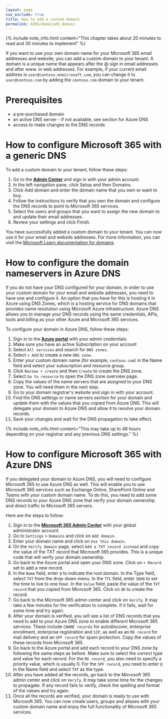 ```yaml
---
layout: page
nav_exclude: true
title: How to add a custom domain
permalink: m365/demo/add_domain
---
```


{% include note_info.html content="This chapter takes about 20 minutes to read and 30 minutes to implement" %}

If you want to use your own domain name for your Microsoft 365 email addresses and website, you can add a custom domain to your tenant. A domain is a unique name that appears after the @ sign in email addresses and after www. in web addresses. For example, if your current email address is `user@contoso.onmicrosoft.com`, you can change it to `user@contoso.com` by adding the `contoso.com` domain to your tenant.

# Prerequisites

- a pre-purchased domain
- an active DNS server - if not available, see section for Azure DNS
- access to make changes to the DNS records

# How to configure Microsoft 365 with a generic DNS 

To add a custom domain to your tenant, follow these steps:
1. Go to the [**Admin Center**](https://admin.microsoft.com) and sign in with your admin account.
2. In the left navigation pane, click Setup and then Domains.
3. Click Add domain and enter the domain name that you own or want to buy.
4. Follow the instructions to verify that you own the domain and configure the DNS records to point to Microsoft 365 services.
5. Select the users and groups that you want to assign the new domain to and update their email addresses.
6. Review your settings and click Finish.

You have successfully added a custom domain to your tenant. You can now use it for your email and website addresses. For more information, you can visit the [Microsoft Learn documentation for domains]([URL]).

# How to configure the domain nameservers in Azure DNS

If you do not have your DNS configured for your domain, in order to use your custom domain for your email and website addresses, you need to have one and configure it. An option that you have for this is hosting it in Azure using DNS Zones, which is a hosting service for DNS domains that provides name resolution using Microsoft Azure infrastructure. Azure DNS allows you to manage your DNS records using the same credentials, APIs, tools and billing as your other Azure and Microsoft 365 services.  

To configure your domain in Azure DNS, follow these steps:
1. Sign in to the [**Azure portal**](https://portal.azure.com) with your admin credentials.
2. Make sure you have an active Subscription on your account
3. Select `All services` and search for `DNS zones`.
4. Select `+ Add` to create a new `DNS zone`.
5. Enter your custom domain name (for example, `contoso.com`) in the Name field and select your subscription and resource group.
6. Click `Review + create` and then `Create` to create the DNS zone.
7. Select `Go to resource` to open the DNS zone overview page.
8. Copy the values of the name servers that are assigned to your DNS zone. You will need them in the next step.
9. Go to your domain registrar's website and sign in with your account.
10. Find the DNS settings or name servers section for your domain and update them with the values that you copied from Azure DNS. This will delegate your domain to Azure DNS and allow it to resolve your domain records.
11. Save your changes and wait for the DNS propagation to take effect. 

{% include note_info.html content="This may take up to 48 hours depending on your registrar and any previous DNS settings." %}


# How to configure Microsoft 365 with Azure DNS

If you delegated your domain to Azure DNS, you will need to configure Microsoft 365 to use Azure DNS as well. This will enable you to use Microsoft 365 services such as Exchange Online, SharePoint Online and Teams with your custom domain name. To do this, you need to add some DNS records to your Azure DNS zone that verify your domain ownership and direct traffic to Microsoft 365 servers.  

Here are the steps to follow:
1. Sign in to the [**Microsoft 365 Admin Center**](https://admin.microsoft.com) with your global administrator account.
2. Go to `Settings` > `Domains` and click on `Add domain`.
3. Enter your domain name and click on `Use this domain`.
4. On the `Verify domain` page, select `Add a TXT record instead` and copy the value of the TXT record that Microsoft 365 provides. This is a unique code that will verify your domain ownership.
5. Go back to the Azure portal and open your DNS zone. Click on `+ Record` set to add a new record.
6. In the `Name` field, enter `@` to indicate the root domain. In the Type field, select `TXT` from the drop-down menu. In the `TTL` field, enter `3600` to set the time to live to one hour. In the `Value` field, paste the value of the `TXT record` that you copied from Microsoft 365. Click on `OK` to create the record.
7. Go back to the Microsoft 365 admin center and click on `Verify`. It may take a few minutes for the verification to complete. If it fails, wait for some time and try again.
8. After your domain is verified, you will see a list of DNS records that you need to add to your Azure DNS zone to enable different Microsoft 365 services. These include `CNAME records` for autodiscover, enterprise enrollment, enterprise registration and `SIP`, as well as an `MX record` for mail delivery and an `SPF record` for spam protection. Copy the values of these records from Microsoft 365.
9. Go back to the Azure portal and add each record to your DNS zone by following the same steps as before. Make sure to select the correct type and value for each record. For the `MX record`, you also need to specify a priority value, which is usually 0. For the `SPF record`, you need to enter `@` in the Name field and select `TXT` as the type.
10. After you have added all the records, go back to the Microsoft 365 admin center and click on `Verify`. It may take some time for the changes to propagate. If any record fails to verify, check the spelling and format of the values and try again.
11. Once all the records are verified, your domain is ready to use with Microsoft 365. You can now create users, groups and aliases with your custom domain name and enjoy the full functionality of Microsoft 365 services.

